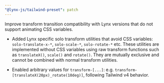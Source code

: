```yaml
---
"@lynx-js/tailwind-preset": patch
---
```


Improve transform transition compatibility with Lynx versions that do not support animating CSS variables.

- Added Lynx specific solo transform utilities that avoid CSS variables: `solo-translate-x-*`, `solo-scale-*`, `solo-rotate-*` etc. These utilities are implemented without CSS variables using raw transform functions such as `translateX()`, `scale()` and `rotate()`. They are mutually exclusive and cannot be combined with normal transform utilities.

- Enabled arbitrary values for `transform-[...]`: e.g. `transform-[translateX(20px)_rotate(10deg)]`, following Tailwind v4 behavior.
